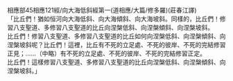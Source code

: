 相應部45相應121經/向大海低斜經第一(道相應/大篇/修多羅)(莊春江譯)  
「比丘們！猶如恒河向大海低斜、向大海傾斜、向大海坡斜。同樣的，比丘們！修習八支聖道、多修習八支聖道的比丘向涅槃低斜、向涅槃傾斜、向涅槃坡斜。  
比丘們！修習八支聖道、多修習八支聖道的比丘如何向涅槃低斜、向涅槃傾斜、向涅槃坡斜呢？比丘們！這裡，比丘有不死的立足處、不死的彼岸、不死的完結修習正見；……（中略）有不死的立足處、不死的彼岸、不死的完結修習正定。  
比丘們！這樣修習八支聖道、多修習八支聖道的比丘向涅槃低斜、向涅槃傾斜、向涅槃坡斜。」  
  
  

